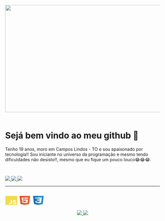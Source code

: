 <div align="center"> 
  <img src="https://user-images.githubusercontent.com/90284411/192303452-b685f578-820c-46aa-8e02-64d880cf3601.png" height="350px" width="1000px"/>
</div>

<br>

<h1> Sejá bem vindo ao meu github 👋</h1>

<div>
  <p>
    Tenho 19 anos, moro em Campos Lindos - TO e sou apaixonado por tecnologia!! Sou iniciante no universo da programação e mesmo tendo dificuldades não desisto!!,      mesmo que eu fique um pouco louco😂😂😂.
  </p>
  
   <br>
   
  <a align="center" href="https://www.instagram.com/" target="_blank"><img src="https://img.shields.io/badge/-Instagram-%23E4405F?style=for-the-badge&logo=instagram&logoColor=white"  target="_blank">
  </a><a href = "mailto:williansilvasoares@gmail,com"><img src="https://img.shields.io/badge/-Gmail-%23333?style=for-the-badge&logo=gmail&logoColor=white" target="_blank">
  </a><a href="https://www.linkedin.com/in/willian-da-silva-soares-509484212" target="_blank"><img src="https://img.shields.io/badge/-LinkedIn-%230077B5?style=for-the-badge&logo=linkedin&logoColor=white" target="_blank"></a><a href="https://img.shields.io/badge/Android-3DDC84?style=for-the-badge&logo=android&logoColor=white" target="_blank">
  </a>  
  
</div>
<hr>
<div style="display: inline_block"><br>
  <img align="center" alt="wg-Js" height="30" width="40" src="https://raw.githubusercontent.com/devicons/devicon/master/icons/javascript/javascript-plain.svg">
  <img align="center" alt="wg-HTML" height="30" width="40" src="https://raw.githubusercontent.com/devicons/devicon/master/icons/html5/html5-original.svg">
  <img align="center" alt="wg-CSS" height="30" width="40" src="https://raw.githubusercontent.com/devicons/devicon/master/icons/css3/css3-original.svg">
</div>
<br>

<div align="center">
  <a href="https://github.com/willianglitch">
  <img height="180em" src="https://github-readme-stats.vercel.app/api?username=willianglitch&show_icons=true&theme=dracula&include_all_commits=true&count_private=true"/>
  <img height="180em" src="https://github-readme-stats.vercel.app/api/top-langs/?username=willianglitch&layout=compact&langs_count=7&theme=dracula"/>
</div>
